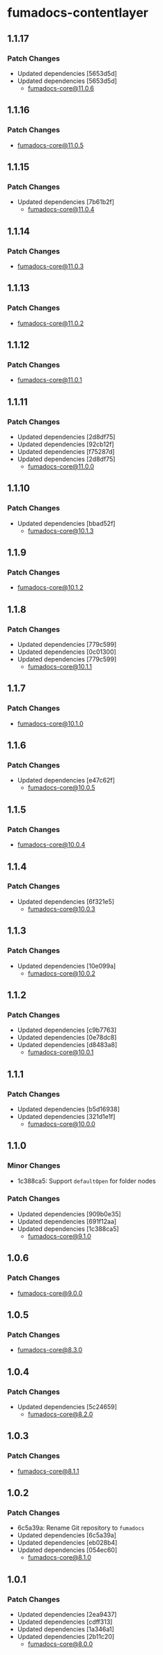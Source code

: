 # fumadocs-contentlayer

## 1.1.17

### Patch Changes

- Updated dependencies [5653d5d]
- Updated dependencies [5653d5d]
  - fumadocs-core@11.0.6

## 1.1.16

### Patch Changes

- fumadocs-core@11.0.5

## 1.1.15

### Patch Changes

- Updated dependencies [7b61b2f]
  - fumadocs-core@11.0.4

## 1.1.14

### Patch Changes

- fumadocs-core@11.0.3

## 1.1.13

### Patch Changes

- fumadocs-core@11.0.2

## 1.1.12

### Patch Changes

- fumadocs-core@11.0.1

## 1.1.11

### Patch Changes

- Updated dependencies [2d8df75]
- Updated dependencies [92cb12f]
- Updated dependencies [f75287d]
- Updated dependencies [2d8df75]
  - fumadocs-core@11.0.0

## 1.1.10

### Patch Changes

- Updated dependencies [bbad52f]
  - fumadocs-core@10.1.3

## 1.1.9

### Patch Changes

- fumadocs-core@10.1.2

## 1.1.8

### Patch Changes

- Updated dependencies [779c599]
- Updated dependencies [0c01300]
- Updated dependencies [779c599]
  - fumadocs-core@10.1.1

## 1.1.7

### Patch Changes

- fumadocs-core@10.1.0

## 1.1.6

### Patch Changes

- Updated dependencies [e47c62f]
  - fumadocs-core@10.0.5

## 1.1.5

### Patch Changes

- fumadocs-core@10.0.4

## 1.1.4

### Patch Changes

- Updated dependencies [6f321e5]
  - fumadocs-core@10.0.3

## 1.1.3

### Patch Changes

- Updated dependencies [10e099a]
  - fumadocs-core@10.0.2

## 1.1.2

### Patch Changes

- Updated dependencies [c9b7763]
- Updated dependencies [0e78dc8]
- Updated dependencies [d8483a8]
  - fumadocs-core@10.0.1

## 1.1.1

### Patch Changes

- Updated dependencies [b5d16938]
- Updated dependencies [321d1e1f]
  - fumadocs-core@10.0.0

## 1.1.0

### Minor Changes

- 1c388ca5: Support `defaultOpen` for folder nodes

### Patch Changes

- Updated dependencies [909b0e35]
- Updated dependencies [691f12aa]
- Updated dependencies [1c388ca5]
  - fumadocs-core@9.1.0

## 1.0.6

### Patch Changes

- fumadocs-core@9.0.0

## 1.0.5

### Patch Changes

- fumadocs-core@8.3.0

## 1.0.4

### Patch Changes

- Updated dependencies [5c24659]
  - fumadocs-core@8.2.0

## 1.0.3

### Patch Changes

- fumadocs-core@8.1.1

## 1.0.2

### Patch Changes

- 6c5a39a: Rename Git repository to `fumadocs`
- Updated dependencies [6c5a39a]
- Updated dependencies [eb028b4]
- Updated dependencies [054ec60]
  - fumadocs-core@8.1.0

## 1.0.1

### Patch Changes

- Updated dependencies [2ea9437]
- Updated dependencies [cdff313]
- Updated dependencies [1a346a1]
- Updated dependencies [2b11c20]
  - fumadocs-core@8.0.0

